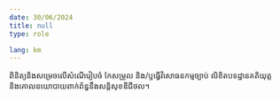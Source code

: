 ```yaml
---
date: 30/06/2024
title: null
type: role

lang: km
---
```


ពិនិត្យនិងសម្រេចលើសំណើរៀបចំ កែសម្រួល និង/ឬធ្វើវិសោធនកម្មច្បាប់ លិខិតបទដ្ឋានគតិយុត្តនិងគោលនយោបាយពាក់ព័ន្ធនឹងសន្តិសុខឌីជីថល។

